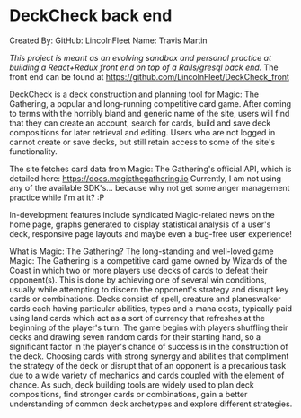 # DeckCheck back end

Created By:
    GitHub: LincolnFleet
    Name:   Travis Martin

*This project is meant as an evolving sandbox and personal practice at building a React+Redux front end on top of a Rails/gresql back end.*
The front end can be found at https://github.com/LincolnFleet/DeckCheck_front 

DeckCheck is a deck construction and planning tool for Magic: The Gathering, a popular and long-running competitive card game. After coming to terms with the horribly bland and generic name of the site, users will find that they can create an account, search for cards, build and save deck compositions for later retrieval and editing. Users who are not logged in cannot create or save decks, but still retain access to some of the site's functionality.

The site fetches card data from Magic: The Gathering's official API, which is detailed here: https://docs.magicthegathering.io
Currently, I am not using any of the available SDK's... because why not get some anger management practice while I'm at it? :P

In-development features include syndicated Magic-related news on the home page, graphs generated to display statistical analysis of a user's deck, responsive page layouts and maybe even a bug-free user experience!

What is Magic: The Gathering?
The long-standing and well-loved game Magic: The Gathering is a competitive card game owned by Wizards of the Coast in which two or more players use decks of cards to defeat their opponent(s). This is done by achieving one of several win conditions, usually while attempting to discern the opponent's strategy and disrupt key cards or combinations. Decks consist of spell, creature and planeswalker cards each having particular abilities, types and a mana costs, typically paid using land cards which act as a sort of currency that refreshes at the beginning of the player's turn. The game begins with players shuffling their decks and drawing seven random cards for their starting hand, so a significant factor in the player's chance of success is in the construction of the deck. Choosing cards with strong synergy and abilities that compliment the strategy of the deck or disrupt that of an opponent is a precarious task due to a wide variety of mechanics and cards coupled with the element of chance. As such, deck building tools are widely used to plan deck compositions, find stronger cards or combinations, gain a better understanding of common deck archetypes and explore different strategies.
